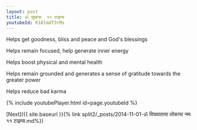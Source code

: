```yaml
---
layout: post
title: ॐ सुछात्रा  ११ टाइम्स
youtubeId: R18lmdT3rMs
---
```

 
 
Helps get goodness, bliss and peace and God's blessings
 
Helps remain focused, help generate inner energy 
 
Helps boost physical and mental health 
 
Helps remain grounded and generates a sense of gratitude towards the greater power 
 
Helps reduce bad karma
 
 
 
 


{% include youtubePlayer.html id=page.youtubeId %}
 
[Next]({{ site.baseurl }}{% link  split2/_posts/2014-11-01-ॐ विख्याताया लोकाया नमः ११ टाइम्स.md%})
 
